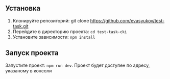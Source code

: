 ## Установка
1. Клонируйте репозиторий: git clone https://github.com/evasyukov/test-task.git
2. Перейдите в директорию проекта: `cd test-task-cki`
3. Установите зависимости: `npm install`

## Запуск проекта
Запустите проект: `npm run dev`. Проект будет доступен по адресу, указаному в консоли

